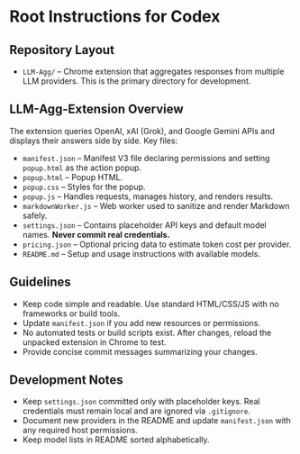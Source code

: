 # Root Instructions for Codex

## Repository Layout
- `LLM-Agg/` – Chrome extension that aggregates responses from multiple
  LLM providers. This is the primary directory for development.

## LLM-Agg-Extension Overview
The extension queries OpenAI, xAI (Grok), and Google Gemini APIs and displays
their answers side by side. Key files:

- `manifest.json` – Manifest V3 file declaring permissions and setting
  `popup.html` as the action popup.
- `popup.html` – Popup HTML.
- `popup.css` – Styles for the popup.
- `popup.js` – Handles requests, manages history, and renders results.
- `markdownWorker.js` – Web worker used to sanitize and render Markdown safely.
- `settings.json` – Contains placeholder API keys and default model names. **Never commit real credentials.**
- `pricing.json` – Optional pricing data to estimate token cost per provider.
- `README.md` – Setup and usage instructions with available models.

## Guidelines
- Keep code simple and readable. Use standard HTML/CSS/JS with no frameworks or build tools.
- Update `manifest.json` if you add new resources or permissions.
- No automated tests or build scripts exist. After changes, reload the
  unpacked extension in Chrome to test.
- Provide concise commit messages summarizing your changes.

## Development Notes
- Keep `settings.json` committed only with placeholder keys. Real credentials
  must remain local and are ignored via `.gitignore`.
- Document new providers in the README and update `manifest.json` with any
  required host permissions.
- Keep model lists in README sorted alphabetically.
